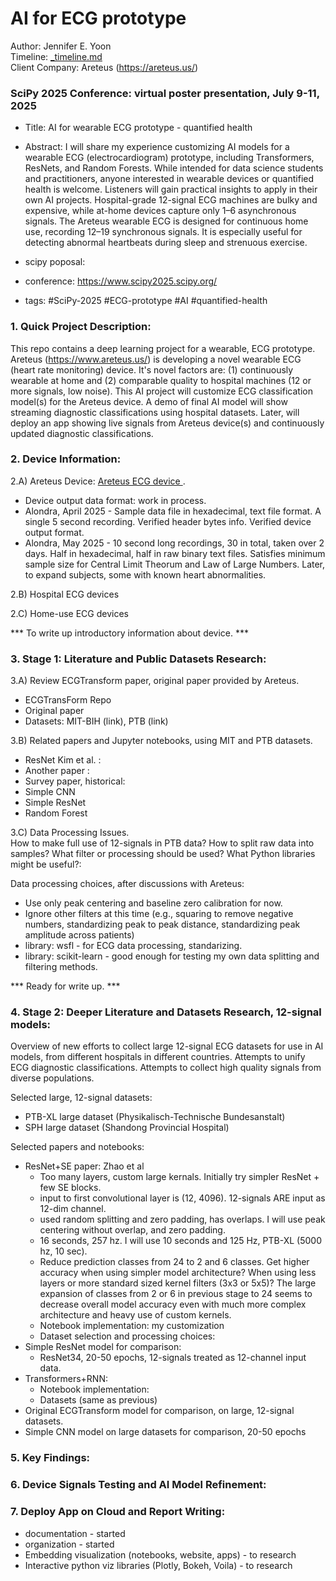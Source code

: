# AI for ECG prototype  

Author: Jennifer E. Yoon   
Timeline: <a href="_timeline.md" > _timeline.md </a>   
Client Company: Areteus (https://areteus.us/)   

### SciPy 2025 Conference: virtual poster presentation, July 9-11, 2025     
  * Title: AI for wearable ECG prototype - quantified health
  * Abstract: I will share my experience customizing AI models for a wearable ECG (electrocardiogram) prototype, including Transformers, ResNets, and Random Forests. While intended for data science students and practitioners, anyone interested in wearable devices or quantified health is welcome. Listeners will gain practical insights to apply in their own AI projects.
    Hospital-grade 12-signal ECG machines are bulky and expensive, while at-home devices capture only 1–6 asynchronous signals. The Areteus wearable ECG is designed for continuous home use, recording 12–19 synchronous signals. It is especially useful for detecting abnormal heartbeats during sleep and strenuous exercise.  

 
  * scipy poposal: <link>   
  * conference: https://www.scipy2025.scipy.org/  
  * tags: #SciPy-2025  #ECG-prototype  #AI  #quantified-health  

### 1. Quick Project Description:   

This repo contains a deep learning project for a wearable, ECG prototype.   
Areteus (https://www.areteus.us/) is developing a novel wearable ECG (heart rate monitoring) device. It's novel factors are: (1) continuously wearable at home and (2) comparable quality to hospital machines (12 or more signals, low noise). This AI project will customize ECG classification model(s) for the Areteus device. A demo of final AI model will show streaming diagnostic classifications using hospital datasets. Later, will deploy an app showing live signals from Areteus device(s) and continuously updated diagnostic classifications.  

### 2. Device Information:  

2.A) Areteus Device: <a href="https://github.com/JennEYoon/ECG-transform/blob/main/_Areteus_ECG_Device.md" >Areteus ECG device </a>.

 * Device output data format: work in process.  
 * Alondra, April 2025 - Sample data file in hexadecimal, text file format. A single 5 second recording. Verified header bytes info. Verified device output format.  
 * Alondra, May 2025 - 10 second long recordings, 30 in total, taken over 2 days. Half in hexadecimal, half in raw binary text files. Satisfies minimum sample size for Central Limit Theorum and Law of Large Numbers. Later, to expand subjects, some with known heart abnormalities.     
   
2.B) Hospital ECG devices  

2.C) Home-use ECG devices  

 *** To write up introductory information about device. ***   

### 3. Stage 1: Literature and Public Datasets Research:  

3.A) Review ECGTransform paper, original paper provided by Areteus.  
 * ECGTransForm Repo   
 * Original paper   
 * Datasets: MIT-BIH (link), PTB (link)  

3.B) Related papers and Jupyter notebooks, using MIT and PTB datasets.  
 * ResNet Kim et al. :
 * Another paper :  
 * Survey paper, historical: 
 * Simple CNN
 * Simple ResNet
 * Random Forest 

3.C) Data Processing Issues.   
How to make full use of 12-signals in PTB data? How to split raw data into samples? What filter or processing should be used? What Python libraries might be useful?:  

Data processing choices, after discussions with Areteus:  
   * Use only peak centering and baseline zero calibration for now.  
   * Ignore other filters at this time (e.g., squaring to remove negative numbers, standardizing peak to peak distance, standardizing peak amplitude across patients)   
   * library: wsfl - for ECG data processing, standarizing.   
   * library: scikit-learn - good enough for testing my own data splitting and filtering methods.   

 *** Ready for write up. ***   

### 4. Stage 2: Deeper Literature and Datasets Research, 12-signal models:  

Overview of new efforts to collect large 12-signal ECG datasets for use in AI models, from different hospitals in different countries. Attempts to unify ECG diagnostic classifications. Attempts to collect high quality signals from diverse populations.   

Selected large, 12-signal datasets:  
 * PTB-XL large dataset (Physikalisch-Technische Bundesanstalt)
 * SPH large dataset (Shandong Provincial Hospital)

Selected papers and notebooks:  
 * ResNet+SE paper: Zhao et al
   - Too many layers, custom large kernals. Initially try simpler ResNet + few SE blocks.  
   - input to first convolutional layer is (12, 4096). 12-signals ARE input as 12-dim channel.  
   - used random splitting and zero padding, has overlaps. I will use peak centering without overlap, and zero padding.
   - 16 seconds, 257 hz. I will use 10 seconds and 125 Hz, PTB-XL (5000 hz, 10 sec).     
   - Reduce prediction classes from 24 to 2 and 6 classes. Get higher accuracy when using  simpler model architecture? When using less layers or more standard sized kernel filters (3x3 or 5x5)? The large expansion of classes from 2 or 6 in previous stage to 24 seems to decrease overall model accuracy even with much more complex architecture and heavy use of custom kernels.  
   - Notebook implementation: my customization  
   - Dataset selection and processing choices:
 * Simple ResNet model for comparison:
   - ResNet34, 20-50 epochs, 12-signals treated as 12-channel input data.  
 * Transformers+RNN:
   - Notebook implementation:
   - Datasets (same as previous)
 * Original ECGTransform model for comparison, on large, 12-signal datasets.    
 * Simple CNN model on large datasets for comparison, 20-50 epochs        


### 5. Key Findings:   


### 6. Device Signals Testing and AI Model Refinement:  


### 7. Deploy App on Cloud and Report Writing:  

* documentation - started
* organization - started
* Embedding visualization (notebooks, website, apps) - to research     
* Interactive python viz libraries (Plotly, Bokeh, Voila) - to research   


